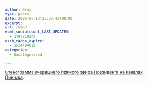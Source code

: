 ```yaml
---
author: Gray
type: posts
date: 2005-05-13T23:30:43+00:00
excerpt:
url: /5862
esml_socialcount_LAST_UPDATED:
  - 1497219243
essb_cache_expire:
  - 1614494812
categories:
  - Uncategorized

---
```








[Стенограмма вчерашнего прямого эфира Президента на каналах Пинчука][1].

 [1]: http://www2.pravda.com.ua/archive/2005/may/12/efir.shtml